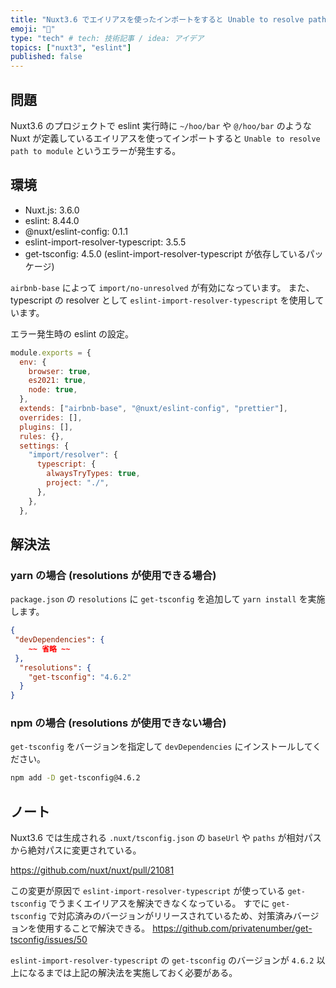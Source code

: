 ```yaml
---
title: "Nuxt3.6 でエイリアスを使ったインポートをすると Unable to resolve path to module"
emoji: "📝"
type: "tech" # tech: 技術記事 / idea: アイデア
topics: ["nuxt3", "eslint"]
published: false
---
```


## 問題

Nuxt3.6 のプロジェクトで eslint 実行時に `~/hoo/bar` や `@/hoo/bar` のような Nuxt が定義しているエイリアスを使ってインポートすると `Unable to resolve path to module` というエラーが発生する。

## 環境

- Nuxt.js: 3.6.0
- eslint: 8.44.0
- @nuxt/eslint-config: 0.1.1
- eslint-import-resolver-typescript: 3.5.5
- get-tsconfig: 4.5.0
  (eslint-import-resolver-typescript が依存しているパッケージ)

`airbnb-base` によって `import/no-unresolved` が有効になっています。
また、 typescript の resolver として `eslint-import-resolver-typescript` を使用しています。

エラー発生時の eslint の設定。

```js:.eslintrc.js
module.exports = {
  env: {
    browser: true,
    es2021: true,
    node: true,
  },
  extends: ["airbnb-base", "@nuxt/eslint-config", "prettier"],
  overrides: [],
  plugins: [],
  rules: {},
  settings: {
    "import/resolver": {
      typescript: {
        alwaysTryTypes: true,
        project: "./",
      },
    },
  },
```

## 解決法

### yarn の場合 (resolutions が使用できる場合)

`package.json` の `resolutions` に `get-tsconfig` を追加して `yarn install` を実施します。

```json:package.json
{
 "devDependencies": {
    ~~ 省略 ~~
 },
  "resolutions": {
    "get-tsconfig": "4.6.2"
  }
}
```

### npm の場合 (resolutions が使用できない場合)

`get-tsconfig` をバージョンを指定して `devDependencies` にインストールしてください。

```sh
npm add -D get-tsconfig@4.6.2
```

## ノート

Nuxt3.6 では生成される `.nuxt/tsconfig.json` の `baseUrl` や `paths` が相対パスから絶対パスに変更されている。

https://github.com/nuxt/nuxt/pull/21081

この変更が原因で `eslint-import-resolver-typescript` が使っている `get-tsconfig` でうまくエイリアスを解決できなくなっている。
すでに `get-tsconfig` で対応済みのバージョンがリリースされているため、対策済みバージョンを使用することで解決できる。
https://github.com/privatenumber/get-tsconfig/issues/50

`eslint-import-resolver-typescript` の `get-tsconfig` のバージョンが `4.6.2` 以上になるまでは上記の解決法を実施しておく必要がある。
